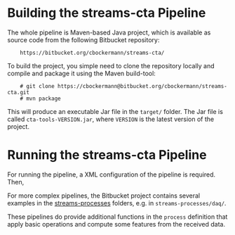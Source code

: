 # Building the streams-cta Pipeline

The whole pipeline is Maven-based Java project, which is available as source
code from the following Bitbucket repository:

	    https://bitbucket.org/cbockermann/streams-cta/


To build the project, you simple need to clone the repository locally and
compile and package it using the Maven build-tool:

        # git clone https://cbockermann@bitbucket.org/cbockermann/streams-cta.git
        # mvn package

This will produce an executable Jar file in the `target/` folder. The Jar file
is called `cta-tools-VERSION.jar`, where `VERSION` is the latest version of the
project.



# Running the streams-cta Pipeline

For running the pipeline, a XML configuration of the pipeline is required. Then,


For more complex pipelines, the Bitbucket project contains several examples
in the [streams-processes](https://bitbucket.org/cbockermann/streams-cta/src/58e53a9f0fbcb9c3199f9235ae9019c9ae981945/streams-processes/?at=master) folders, e.g. in `streams-processes/daq/`.

These pipelines do provide additional functions in the `process` definition
that apply basic operations and compute some features from the received data.